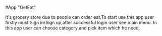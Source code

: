 #App "GetEat"

 It's grocery store due to people can order eat.To start use this app user firstly must Sign in/Sign up,after successful login user see main menu.
 In this app user can choose category and pick item which he need.
 

  